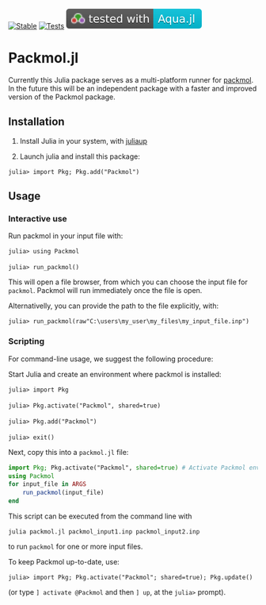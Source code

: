 [![Stable](https://img.shields.io/badge/docs-stable-blue.svg)](https://m3g.github.io/Packmol.jl/stable)
[![Tests](https://img.shields.io/badge/build-passing-green)](https://github.com/m3g/Packmol.jl/actions)
[![Aqua QA](https://raw.githubusercontent.com/JuliaTesting/Aqua.jl/master/badge.svg)](https://github.com/JuliaTesting/Aqua.jl)

# Packmol.jl

Currently this Julia package serves as a multi-platform runner for [packmol](http://github.com/m3g/packmol). In the future this will be an 
independent package with a faster and improved version of the Packmol package.

## Installation

1. Install Julia in your system, with [juliaup](https://github.com/JuliaLang/juliaup#juliaup---julia-version-manager)

2. Launch julia and install this package:

```julia-repl
julia> import Pkg; Pkg.add("Packmol")
```

## Usage

### Interactive use

Run packmol in your input file with:

```julia-repl
julia> using Packmol

julia> run_packmol()
```

This will open a file browser, from which you can choose the input file for `packmol`. 
Packmol will run immediately once the file is open.

Alternativelly, you can provide the path to the file explicitly, with:

```julia-repl
julia> run_packmol(raw"C:\users\my_user\my_files\my_input_file.inp")
```

### Scripting

For command-line usage, we suggest the following procedure:

Start Julia and create an environment where packmol is installed:

```julia-repl
julia> import Pkg

julia> Pkg.activate("Packmol", shared=true)

julia> Pkg.add("Packmol")

julia> exit()
```

Next, copy this into a `packmol.jl` file:

```julia
import Pkg; Pkg.activate("Packmol", shared=true) # Activate Packmol environment
using Packmol
for input_file in ARGS
    run_packmol(input_file)
end
```

This script can be executed from the command line with
```
julia packmol.jl packmol_input1.inp packmol_input2.inp
```

to run `packmol` for one or more input files.

To keep Packmol up-to-date, use:
```julia-repl
julia> import Pkg; Pkg.activate("Packmol"; shared=true); Pkg.update()
```

(or type `] activate @Packmol` and then `] up`, at the `julia>` prompt). 




